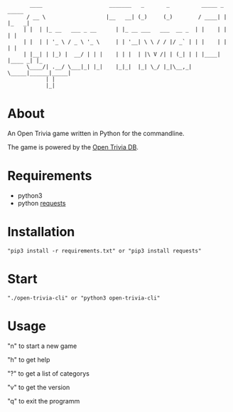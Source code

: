            ____                     _______   _       _          _____ _      _____ 
          / __ \                   |__   __| (_)     (_)        / ____| |    |_   _|
         | |  | |_ __   ___ _ __      | |_ __ ___   ___  __ _  | |    | |      | |  
         | |  | | '_ \ / _ \ '_ \     | | '__| \ \ / / |/ _` | | |    | |      | |  
         | |__| | |_) |  __/ | | |    | | |  | |\ V /| | (_| | | |____| |____ _| |_ 
          \____/| .__/ \___|_| |_|    |_|_|  |_| \_/ |_|\__,_|  \_____|______|_____|
                | |                                                                 
                |_|

# About
An Open Trivia game written in Python for the commandline.

The game is powered by the [Open Trivia DB](https://opentdb.com/).

# Requirements
- python3
- python [requests](https://pypi.org/project/requests/)

# Installation
`"pip3 install -r requirements.txt" or "pip3 install requests"`

# Start


`"./open-trivia-cli" or "python3 open-trivia-cli"`


# Usage

"n" to start a new game

"h" to get help

"?" to get a list of categorys

"v" to get the version

"q" to exit the programm

